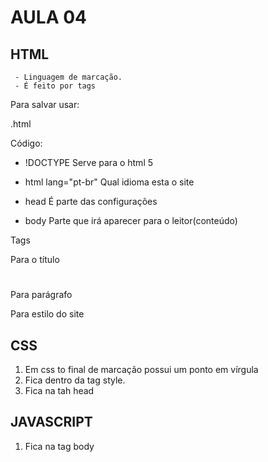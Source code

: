 # AULA 04

## **HTML** 
     - Linguagem de marcação.
     - É feito por tags

Para salvar usar: 

.html

Código:

- !DOCTYPE  Serve para o html 5

- html lang="pt-br"  Qual idioma esta o site

- head  É parte das configurações

- body  Parte que irá aparecer para o leitor(conteúdo)


Tags

Para o título  <h1> </h1>

Para parágrafo  <p> </p>

Para estilo do site  <Style> Tudo aqui dentro é em css </Style>


## **CSS**

1. Em css to final de marcação possui um ponto em vírgula
2. Fica dentro da tag style.
3. Fica na tah head



## **JAVASCRIPT**

1. Fica na tag body


